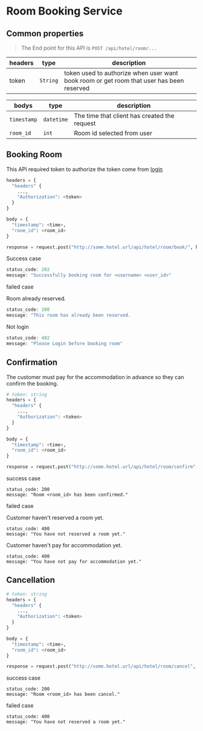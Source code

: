 # Room Booking Service
## Common properties
> The End point for this API is `POST /api/hotel/room/...`  

|headers| type |description|
|---|---|--|
|token| `String`| token used to authorize when user want book room or get room that user has been reserved |

|bodys|type|description|
|---|---|---|
|`timestamp`|`datetime`| The time that client has created the request|
|`room_id`|`int`| Room id selected from user|

## Booking Room
This API required token to authorize the token come from [login](RESTful.md?id=Login)
```py
headers = {
  "headers" {
    ...,
    "Authorization": <token>
  }
}

body = {
  "timestamp": <time>,
  "room_id": <room_id>
}

response = request.post("http://some.hotel.url/api/hotel/room/book/", headers=headers, data=body)
```

Success case
```js
status_code: 202
message: "Successfully booking room for <username> <user_id>"
```

failed case

Room already reserved.
```js
status_code: 200
message: "This room has already been reserved.
```

Not login
```js
status_code: 402
message: "Please Login before booking room"
```
## Confirmation
The customer must pay for the accommodation in advance so they can confirm the booking.
```py
# token: string
headers = {
  "headers" {
    ...,
    "Authorization": <token>
  }
}

body = {
  "timestamp": <time>,
  "room_id": <room_id>
}

response = request.post("http://some.hotel.url/api/hotel/room/confirm", headers=headers, data=body)
```

success case
```
status_code: 200
message: "Room <room_id> has been confirmed."
```

failed case

Customer haven't reserved a room yet.
```
status_code: 400
message: "You have not reserved a room yet."
```
Customer haven't pay for accommodation yet.
```
status_code: 400
message: "You have not pay for accommodation yet."
```
## Cancellation
```py
# token: string
headers = {
  "headers" {
    ...,
    "Authorization": <token>
  }
}

body = {
  "timestamp": <time>,
  "room_id": <room_id>
}

response = request.post("http://some.hotel.url/api/hotel/room/cancel", headers=headers, data=body)
```

success case
```
status_code: 200
message: "Room <room_id> has been cancel."
```

failed case
```
status_code: 400
message: "You have not reserved a room yet."
```
